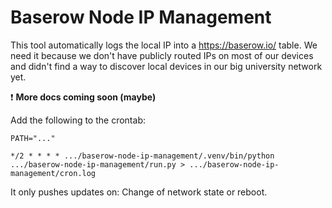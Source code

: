 # Baserow Node IP Management

This tool automatically logs the local IP into a https://baserow.io/ table. We need it because we don't have publicly routed IPs on most of our devices and didn't find a way to discover local devices in our big university network yet.

❗️ **More docs coming soon (maybe)**

Add the following to the crontab:

```cron
PATH="..."

*/2 * * * * .../baserow-node-ip-management/.venv/bin/python .../baserow-node-ip-management/run.py > .../baserow-node-ip-management/cron.log
```

It only pushes updates on: Change of network state or reboot.

